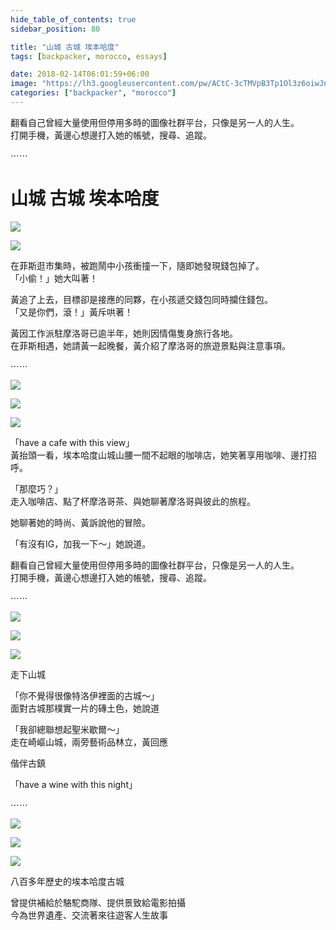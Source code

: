 ```yaml
---
hide_table_of_contents: true
sidebar_position: 80

title: "山城 古城 埃本哈度"
tags: [backpacker, morocco, essays]

date: 2018-02-14T06:01:59+06:00
image: "https://lh3.googleusercontent.com/pw/ACtC-3cTMVpB3Tp1Ol3z6oiwJnOvnIR8TCjh9_P8YLjzzfIuzpvnR1agjJLvOgpZEuXhVEE10eBI98a-ZFIx8zepsnW2vCCQoZTAgGeFW3eD1T-4MQMe8MONIn5htis3r0eX7pWboQdV2IvSahN7Aud4gC4U6g=w800-h534-no?authuser=0"
categories: ["backpacker", "morocco"]
---
```


翻看自己曾經大量使用但停用多時的圖像社群平台，只像是另一人的人生。  
打開手機，黃邊心想邊打入她的帳號，搜尋、追蹤。

⋯⋯

山城 古城 埃本哈度
================

![](https://lh3.googleusercontent.com/pw/ACtC-3dc-YiMpSwC9rcG23PfWcdhUEuipBRVLbvpWwTXcfkBor3am0jVYzWKzqBRwMECejUc_6nm5xzg207EKiLHoRcImg4EkcsAMaMZLdTG71W_-hMf5FvlniWN-sg5rh1EgYGQvcDc11FKkHoJAW1nRz4-wQ=w800-h534-no?authuser=0)

![](https://lh3.googleusercontent.com/pw/ACtC-3ffYjKeU5lnt7O43DZntOX9quazvLIhgKR-55rU8Y5pHtqKmT5_7U6SOB8BdbTAOsDmracRstfEJBSdfkcGOFxObS8VvP8Rm-vJ6xzm7Pm-HE0IdR1ZT1UCgqxTORQdiLILZ5-0OcXA5y3vRl2AmpUS_A=w800-h534-no?authuser=0)

在菲斯逛市集時，被跑鬧中小孩衝撞一下，隨即她發現錢包掉了。  
「小偷！」她大叫著！

黃追了上去，目標卻是接應的同夥，在小孩遞交錢包同時攔住錢包。  
「又是你們，滾！」黃斥哄著！

黃因工作派駐摩洛哥已逾半年，她則因情傷隻身旅行各地。  
在菲斯相遇，她請黃一起晚餐，黃介紹了摩洛哥的旅遊景點與注意事項。

⋯⋯

![](https://lh3.googleusercontent.com/pw/ACtC-3dzwOVG66PnUgfdvfPGW7PfBk1wLnNJ9oZEazTmc757OhaBI8fmbUsMA-N2DJkDyL4oW6WWK3e5sLObBbAsFXKCVNmw5zZCM8N92tXUVmJ10nlqORIh7sLZaRpo8QfxWuj5vocE9Q6EKuzw_y5MGYFt-Q=w800-h534-no?authuser=0)

![](https://lh3.googleusercontent.com/pw/ACtC-3cKiwqMJ_K5u1CzskbMzZtZl2WAdmBnnUWV9blmlUNBcUhMtz18Is988yhS16W5tO3jPRKun4h6Zm-0feV0esG20aDPrVJrMtyRwzFOZH55R-9C0KY88EwAaZvFopr6nUJl8qhGcJ7Znd5LeB2HZ71Sxg=w800-h534-no?authuser=0)

![](https://lh3.googleusercontent.com/pw/ACtC-3cXu7hMnbXP4gHn_pyDQbPcxH93-u8oHEWSHrUTmYxYu9cKLUpmML_Hr_jHrD5uvRAI9Ndpwa_TFokW5OCBbazoIQbG0zofwPSurLyYDyDzLQ804Uk49_CEde1WP52qMijdHwhlTq6OHOvYli-cDcrbbQ=w800-h534-no?authuser=0)

「have a cafe with this view」  
黃抬頭一看，埃本哈度山城山腰一間不起眼的咖啡店，她笑著享用咖啡、邊打招呼。

「那麼巧？」  
走入咖啡店、點了杯摩洛哥茶、與她聊著摩洛哥與彼此的旅程。  

她聊著她的時尚、黃訴說他的冒險。

「有沒有IG，加我一下～」她說道。

翻看自己曾經大量使用但停用多時的圖像社群平台，只像是另一人的人生。  
打開手機，黃邊心想邊打入她的帳號，搜尋、追蹤。

⋯⋯

![](https://lh3.googleusercontent.com/pw/ACtC-3c0E-EUDejAyxTgaUdpwasLZyIHW6XhVp08HvpiaAXrDhmpYGNvtHhaMQyPHpcABYYYhNI6B2YQp1FF0TnFRwhgu3s9idVU9CkpeINJOGg5b1LlGsiJhLHeVAYiaT4bSu7Gb5Wr05R91rBuWltfg5wpGg=w800-h534-no?authuser=0)

![](https://lh3.googleusercontent.com/pw/ACtC-3dtTNaSHXPp4zGl5DAgsixAQvb2-EjPSEITZS1sGU3tAhxJnTELrfKQueZjbZsYEzduCRnjCfbCW4ldEKVfDcW_NzMgrT7xWwbeQjYzbt7zdHOOzjESN-CrAzt7FmZtX0lIoRc0FdVefN8fui8s5NSodg=w800-h534-no?authuser=0)

![](https://lh3.googleusercontent.com/pw/ACtC-3fpPxxTPoIIfPQWqpZmbErhMKbasCM7DLxM1YTs0oZQLWi_9FfTlgSZFF7K-imBW5y65zVY_KvsWsox6LX0b4aRWJX9rmdPddCJ_OygQeVXbk7tX9HtOsvbMDpYBtdxxfNSaRNf8HGwAbY7TKputnnOdw=w800-h534-no?authuser=0)

走下山城

「你不覺得很像特洛伊裡面的古城～」  
面對古城那樸實一片的磚土色，她說道

「我卻總聯想起聖米歇爾～」  
走在崎嶇山城，兩旁藝術品林立，黃回應

偕伴古鎮


「have a wine with this night」

⋯⋯

![](https://lh3.googleusercontent.com/pw/ACtC-3cKfVsTPG-vptIWGKuqGop5SrqwQtnl_LMpwYG5GLN5Tb85vWxSNkLdEmjta15YXWT06T1T2FWelnFUdNmL5ZL7H9SUkaThNmrrAcp95yDCEVK47mMElhNYgveQ0GDQsTnmgoHcfI8EaCSiXaf9NuwS_w=w800-h534-no?authuser=0)

![](https://lh3.googleusercontent.com/pw/ACtC-3dPs_5CFE5qykK4Im3Ddj3al4E9aZlCtvIon0gAMHQ5IrD0BaHqClTlyuAdk7PziZv_Qc_3jALDoBLFvHL0MFzOQv9OJGdKddGVlqA51THnlVUzhD50bk-se4NyFNvMsnajKydP_H23__50YeeeeynaJA=w800-h534-no?authuser=0)

![](https://lh3.googleusercontent.com/pw/ACtC-3fbeq_rOiW9XRvciemqZoRcIuapYISkfURCw9t_GNu-58Js3JBJcSolFi6j1764CJ3E0q0sz-2uSenfpccYSIUvCmpaIMFsRCN_EQKPPrQGLLqTZitvM4ycIFjGKGjh4jBpltgBH32u03O-jvR1hJ7gKw=w800-h534-no?authuser=0)

八百多年歷史的埃本哈度古城

曾提供補給於駱駝商隊、提供景致給電影拍攝  
今為世界遺產、交流著來往遊客人生故事
